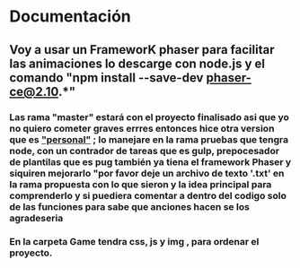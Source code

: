 ﻿# Documentación

## Voy a usar un FrameworK phaser para facilitar las animaciones lo descarge con node.js y el comando "npm install --save-dev  phaser-ce@2.10.*"


### Las rama "master" estará con el proyecto finalisado  asi que yo no quiero cometer graves errres entonces hice otra version que es ["personal"](https://github.com/ottohernandezgarzon/tanks-colored-of-war) ; lo manejare en la rama pruebas que tengra node, con un contrador de tareas que es gulp, prepocesador de plantilas que es  pug también ya tiena el framework Phaser y siquiren mejorarlo "por favor deje un archivo de texto '.txt' en la rama propuesta  con lo que  sieron y la idea principal para comprenderlo y si puediera comentar a dentro del codigo solo de las funciones para sabe que anciones hacen  se los agradeseria 

### En la carpeta Game  tendra css, js  y img , para ordenar el proyecto.

